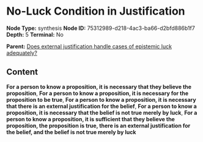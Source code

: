 # No-Luck Condition in Justification

**Node Type:** synthesis
**Node ID:** 75312989-d218-4ac3-ba66-d2bfd886b1f7
**Depth:** 5
**Terminal:** No

**Parent:** [Does external justification handle cases of epistemic luck adequately?](does-external-justification-handle-cases-of-epistemic-luck-adequately-antithesis-67ebd7a0-8d94-4bad-8a69-90be01babe4e.md)

## Content

**For a person to know a proposition, it is necessary that they believe the proposition**, **For a person to know a proposition, it is necessary for the proposition to be true**, **For a person to know a proposition, it is necessary that there is an external justification for the belief**, **For a person to know a proposition, it is necessary that the belief is not true merely by luck**, **For a person to know a proposition, it is sufficient that they believe the proposition, the proposition is true, there is an external justification for the belief, and the belief is not true merely by luck**
